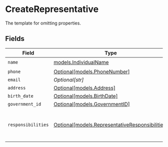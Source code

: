 # CreateRepresentative

The template for omitting properties.


## Fields

| Field                                                                                          | Type                                                                                           | Required                                                                                       | Description                                                                                    | Example                                                                                        |
| ---------------------------------------------------------------------------------------------- | ---------------------------------------------------------------------------------------------- | ---------------------------------------------------------------------------------------------- | ---------------------------------------------------------------------------------------------- | ---------------------------------------------------------------------------------------------- |
| `name`                                                                                         | [models.IndividualName](../models/individualname.md)                                           | :heavy_check_mark:                                                                             | N/A                                                                                            |                                                                                                |
| `phone`                                                                                        | [Optional[models.PhoneNumber]](../models/phonenumber.md)                                       | :heavy_minus_sign:                                                                             | N/A                                                                                            |                                                                                                |
| `email`                                                                                        | *Optional[str]*                                                                                | :heavy_minus_sign:                                                                             | N/A                                                                                            | jordan.lee@classbooker.dev                                                                     |
| `address`                                                                                      | [Optional[models.Address]](../models/address.md)                                               | :heavy_minus_sign:                                                                             | N/A                                                                                            |                                                                                                |
| `birth_date`                                                                                   | [Optional[models.BirthDate]](../models/birthdate.md)                                           | :heavy_minus_sign:                                                                             | N/A                                                                                            |                                                                                                |
| `government_id`                                                                                | [Optional[models.GovernmentID]](../models/governmentid.md)                                     | :heavy_minus_sign:                                                                             | N/A                                                                                            |                                                                                                |
| `responsibilities`                                                                             | [Optional[models.RepresentativeResponsibilities]](../models/representativeresponsibilities.md) | :heavy_minus_sign:                                                                             | Describes the job responsibilities of a business representative.                               |                                                                                                |